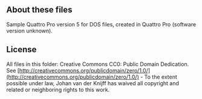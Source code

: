## About these files
Sample Quattro Pro version 5 for DOS files, created in Quattro Pro (software version unknown). 

## License
All files in this folder: Creative Commons CC0: Public Domain Dedication. See [http://creativecommons.org/publicdomain/zero/1.0/](http://creativecommons.org/publicdomain/zero/1.0/) - To the extent possible under law, Johan van der Knijff has waived all copyright and related or neighboring rights to this work.

